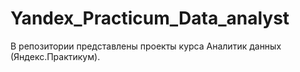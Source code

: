 # Yandex_Practicum_Data_analyst
В репозитории представлены проекты курса Аналитик данных (Яндекс.Практикум).
